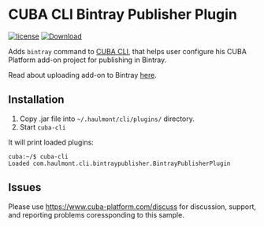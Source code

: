 # CUBA CLI Bintray Publisher Plugin

<a href="http://www.apache.org/licenses/LICENSE-2.0"><img src="https://img.shields.io/badge/license-Apache%20License%202.0-blue.svg?style=flat" alt="license" title=""></a>
[ ![Download](https://api.bintray.com/packages/cuba-platform/main/cli-bintray-publisher/images/download.svg) ](https://bintray.com/cuba-platform/main/cli-bintray-publisher/_latestVersion)

Adds `bintray` command to [CUBA CLI](https://github.com/cuba-platform/cuba-cli), that helps user configure his CUBA Platform add-on project for publishing in Bintray.

Read about uploading add-on to Bintray [here](https://www.cuba-platform.com/discuss/t/recommendations-on-developing-add-ons/4715).

## Installation

1. Copy .jar file into `~/.haulmont/cli/plugins/` directory.
1. Start `cuba-cli`

It will print loaded plugins:
```
cuba:~/$ cuba-cli 
Loaded com.haulmont.cli.bintraypublisher.BintrayPublisherPlugin
```

## Issues
Please use https://www.cuba-platform.com/discuss for discussion, support, and reporting problems coressponding to this sample.
